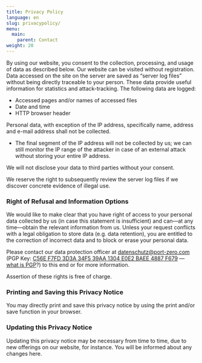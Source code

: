 ```yaml
---
title: Privacy Policy
language: en
slug: privacypolicy/
menu:
  main:
    parent: Contact
weight: 20
---
```


By using our website, you consent to the collection, processing, and usage of data as described below. Our website can be visited without registration. Data accessed on the site on the server are saved as “server log files” without being directly traceable to your person. These data provide useful information for statistics and attack-tracking. The following data are logged:

* Accessed pages and/or names of accessed files
* Date and time
* HTTP browser header

Personal data, with exception of the IP address, specifically name, address and e-mail address shall not be collected.

* The final segment of the IP address will not be collected by us; we can still monitor the IP range of the attacker in case of an external attack without storing your entire IP address.

We will not disclose your data to third parties without your consent.

We reserve the right to subsequently review the server log files if we discover concrete evidence of illegal use.

### Right of Refusal and Information Options

We would like to make clear that you have right of access to your personal data collected by us (in case this statement is insufficient) and can––at any time––obtain the relevant information from us. Unless your request conflicts with a legal obligation to store data (e.g. data retention), you are entitled to the correction of incorrect data and to block or erase your personal data.

Please contact our data protection officer at [datenschutz@port-zero.com](mailto:datenschutz@port-zero.com) (PGP Key: [C56E F7FD 3D3A 34F5 39AA 1304 E0E2 BAEE 4887 F679](/pubkey-datenschutz.asc) — [what is PGP](https://emailselfdefense.fsf.org/en/infographic.html)?) to this end or for more information.

Assertion of these rights is free of charge.

### Printing and Saving this Privacy Notice

You may directly print and save this privacy notice by using the print and/or save function in your browser.

### Updating this Privacy Notice

Updating this privacy notice may be necessary from time to time, due to new offerings on our website, for instance. You will be informed about any changes here.
